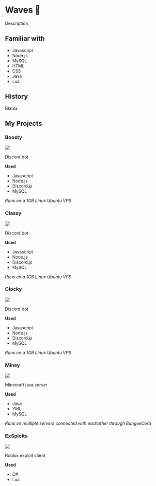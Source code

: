 # **Waves 👋**

Description

## **Familiar with**

* Javascript
* Node.js
* MySQL
* HTML
* CSS
* Java
* Lua

## **History**

Blabla

## **My Projects**

### **Boosty**
![](https://raw.githubusercontent.com/Exhabition/Exhabition/main/classy.png)

Discord bot

**Used** 
 * Javascript
 * Node.js
 * Discord.js
 * MySQL

*Runs on a 1GB Linux Ubuntu VPS*

### **Classy**
![](https://raw.githubusercontent.com/Exhabition/Exhabition/main/classy.png)

Discord bot

**Used** 
 * Javascript
 * Node.js
 * Discord.js
 * MySQL

*Runs on a 1GB Linux Ubuntu VPS*

### **Clocky**
![](https://raw.githubusercontent.com/Exhabition/Exhabition/main/classy.png)

Discord bot

**Used** 
 * Javascript
 * Node.js
 * Discord.js
 * MySQL

*Runs on a 1GB Linux Ubuntu VPS*

### **Miney**
![](https://raw.githubusercontent.com/Exhabition/Exhabition/main/classy.png)

Minecraft java server

**Used** 
 * Java
 * YML
 * MySQL

*Runs on multiple servers connected with eachother through BungeeCord*

### **ExSploits**
![](https://raw.githubusercontent.com/Exhabition/Exhabition/main/classy.png)

Roblox exploit client

**Used**
 * C#
 * Lua
